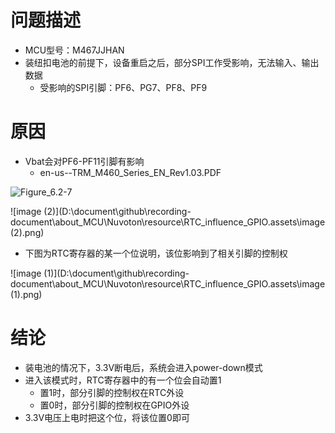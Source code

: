 # 问题描述

+ MCU型号：M467JJHAN
+ 装纽扣电池的前提下，设备重启之后，部分SPI工作受影响，无法输入、输出数据
  + 受影响的SPI引脚：PF6、PG7、PF8、PF9



# 原因

- Vbat会对PF6-PF11引脚有影响
  - en-us--TRM_M460_Series_EN_Rev1.03.PDF

![Figure_6.2-7](D:\document\github\recording-document\about_MCU\Nuvoton\resource\RTC_influence_GPIO.assets\Figure_6.2-7.png)

![image (2)](D:\document\github\recording-document\about_MCU\Nuvoton\resource\RTC_influence_GPIO.assets\image (2).png)

+ 下图为RTC寄存器的某一个位说明，该位影响到了相关引脚的控制权

![image (1)](D:\document\github\recording-document\about_MCU\Nuvoton\resource\RTC_influence_GPIO.assets\image (1).png)



# 结论

- 装电池的情况下，3.3V断电后，系统会进入power-down模式
- 进入该模式时，RTC寄存器中的有一个位会自动置1
  - 置1时，部分引脚的控制权在RTC外设
  - 置0时，部分引脚的控制权在GPIO外设
- 3.3V电压上电时把这个位，将该位置0即可